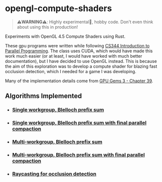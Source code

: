 # opengl-compute-shaders
> **⚠️WARNING⚠️**: Highly experimental🧪, hobby code. Don't even think about using this in production!

Experiments with OpenGL 4.5 Compute Shaders using Rust.

These gpu programs were written while following [CS344 Introduction to Parallel Programming](https://github.com/udacity/cs344). The class uses CUDA, which would
have made this work much easier (or at least, I would have worked with much better documentation), but I have decided to use OpenGL instead.
This is because the aim of this exploration was to develop a compute shader for blazing fast occlusion detection, which I needed for a game I was developing.

Many of the implementation details come from [GPU Gems 3 - Chapter 39](https://developer.nvidia.com/gpugems/gpugems3/part-vi-gpu-computing/chapter-39-parallel-prefix-sum-scan-cuda).

## Algorithms Implemented

- ### [Single workgroup, Blelloch prefix sum](https://github.com/mrandri19/opengl-compute-shaders/blob/master/shaders/prefix_sum.comp)

- ### [Single workgroup, Blelloch prefix sum with final parallel compaction](https://github.com/mrandri19/opengl-compute-shaders/blob/master/shaders/compaction.comp)

- ### [Multi-workgroup, Blelloch prefix sum](https://github.com/mrandri19/opengl-compute-shaders/tree/master/shaders/multi_wg_prefix_sum_float)

- ### [Multi-workgroup, Blelloch prefix sum with final parallel compaction](https://github.com/mrandri19/opengl-compute-shaders/tree/master/shaders/multi_wg_compaction)

- ### [Raycasting for occlusion detection](https://github.com/mrandri19/opengl-compute-shaders/tree/master/shaders/multi_wg_raycasting)
